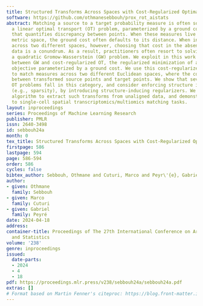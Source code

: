 ```yaml
---
title: Structured Transforms Across Spaces with Cost-Regularized Optimal Transport
software: https://github.com/othmanesebbouh/prox_rot_aistats
abstract: Matching a source to a target probability measure is often solved by instantiating
  a linear optimal transport (OT) problem, parameterized by a ground cost function
  that quantifies discrepancy between points. When these measures live in the same
  metric space, the ground cost often defaults to its distance. When instantiated
  across two different spaces, however, choosing that cost in the absence of aligned
  data is a conundrum. As a result, practitioners often resort to solving instead
  a quadratic Gromow-Wasserstein (GW) problem. We exploit in this work a parallel
  between GW and cost-regularized OT, the regularized minimization of a linear OT
  objective parameterized by a ground cost. We use this cost-regularized formulation
  to match measures across two different Euclidean spaces, where the cost is evaluated
  between transformed source points and target points. We show that several quadratic
  OT problems fall in this category, and consider enforcing structure in linear transform
  (e.g., sparsity), by introducing structure-inducing regularizers. We provide a proximal
  algorithm to extract such transforms from unaligned data, and demonstrate its applicability
  to single-cell spatial transcriptomics/multiomics matching tasks.
layout: inproceedings
series: Proceedings of Machine Learning Research
publisher: PMLR
issn: 2640-3498
id: sebbouh24a
month: 0
tex_title: Structured Transforms Across Spaces with Cost-Regularized Optimal Transport
firstpage: 586
lastpage: 594
page: 586-594
order: 586
cycles: false
bibtex_author: Sebbouh, Othmane and Cuturi, Marco and Peyr\'{e}, Gabriel
author:
- given: Othmane
  family: Sebbouh
- given: Marco
  family: Cuturi
- given: Gabriel
  family: Peyré
date: 2024-04-18
address:
container-title: Proceedings of The 27th International Conference on Artificial Intelligence
  and Statistics
volume: '238'
genre: inproceedings
issued:
  date-parts:
  - 2024
  - 4
  - 18
pdf: https://proceedings.mlr.press/v238/sebbouh24a/sebbouh24a.pdf
extras: []
# Format based on Martin Fenner's citeproc: https://blog.front-matter.io/posts/citeproc-yaml-for-bibliographies/
---
```

